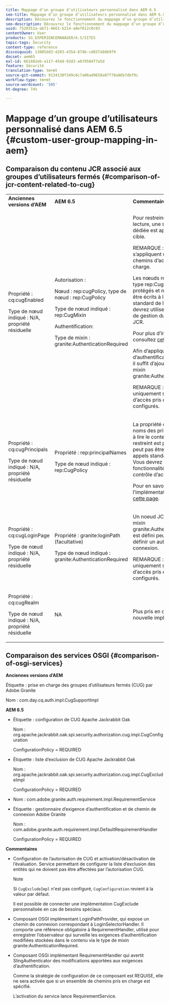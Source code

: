 ```yaml
---
title: Mappage d’un groupe d’utilisateurs personnalisé dans AEM 6.5
seo-title: Mappage d’un groupe d’utilisateurs personnalisé dans AEM 6.5
description: Découvrez le fonctionnement du mappage d’un groupe d’utilisateurs personnalisé dans AEM.
seo-description: Découvrez le fonctionnement du mappage d’un groupe d’utilisateurs personnalisé dans AEM.
uuid: 7520351a-ab71-4661-b214-a0ef012c0c93
contentOwner: User
products: SG_EXPERIENCEMANAGER/6.5/SITES
topic-tags: Security
content-type: reference
discoiquuid: 13085dd3-d283-4354-874b-cd837a9db9f9
docset: aem65
exl-id: 661602eb-a117-454d-93d3-a079584f7a5d
feature: Sécurité
translation-type: tm+mt
source-git-commit: 9134130f349c6c7a06ad9658a87f78a86b7dbf9c
workflow-type: tm+mt
source-wordcount: '505'
ht-degree: 74%

---
```


# Mappage d’un groupe d’utilisateurs personnalisé dans AEM 6.5 {#custom-user-group-mapping-in-aem}

## Comparaison du contenu JCR associé aux groupes d’utilisateurs fermés {#comparison-of-jcr-content-related-to-cug}

<table>
 <tbody>
  <tr>
   <td><strong>Anciennes versions d’AEM</strong></td>
   <td><strong>AEM 6.5</strong></td>
   <td><strong>Commentaires</strong></td>
  </tr>
  <tr>
   <td><p>Propriété : cq:cugEnabled</p> <p>Type de nœud indiqué : N/A, propriété résiduelle</p> </td>
   <td><p>Autorisation :</p> <p>Nœud : rep:cugPolicy, type de nœud : rep:CugPolicy</p> <p>Type de nœud indiqué : rep:CugMixin</p> <p> </p> <p> </p> <p> </p> Authentification:</p> <p>Type de mixin : granite:AuthenticationRequired</p> </td>
   <td><p>Pour restreindre l’accès en lecture, une stratégie de CUG dédiée est appliquée au nœud cible.</p> <p>REMARQUE : les stratégies s’appliquent uniquement aux chemins d’accès pris en charge.</p> <p>Les nœuds rep:cugPolicy de type rep:CugPolicy sont protégés et ne peuvent pas être écrits à l’aide des appels standard de l’API JCR. Vous devrez utiliser la fonctionnalité de gestion du contrôle d’accès JCR.</p> <p>Pour plus d’informations, consultez <a href="https://jackrabbit.apache.org/oak/docs/security/authorization/cug.html">cette page</a>.</p> <p>Afin d’appliquer les exigences d’authentification sur un noeud, il suffit d’ajouter le type de mixin granite:AuthenticationRequired.</p> <p>REMARQUE : valable uniquement sous les chemins d’accès pris en charge qui sont configurés.</p> </td>
  </tr>
  <tr>
   <td><p>Propriété : cq:cugPrincipals</p> <p>Type de nœud indiqué : N/A, propriété résiduelle</p> </td>
   <td><p>Propriété : rep:principalNames</p> <p>Type de nœud indiqué : rep:CugPolicy</p> </td>
   <td><p>La propriété contenant les noms des principaux autorisés à lire le contenu sous le CUG restreint est protégée et ne peut pas être écrite à l’aide des appels standard de l’API JCR. Vous devrez utiliser la fonctionnalité de gestion du contrôle d’accès JCR.</p> <p>Pour en savoir plus sur l’implémentation, consultez <a href="https://svn.apache.org/repos/asf/jackrabbit/trunk/jackrabbitapi/src/main/java/org/apache/jackrabbit/api/security/authorization/PrincipalSetPolicy.java">cette page</a>.</p> </td>
  </tr>
  <tr>
   <td><p>Propriété : cq:cugLoginPage</p> <p>Type de nœud indiqué : N/A, propriété résiduelle</p> </td>
   <td><p>Propriété : granite:loginPath (facultative)</p> <p>Type de nœud indiqué : granite:AuthenticationRequired</p> </td>
   <td><p>Un noeud JCR dont le type de mixin granite:AuthenticationRequired est défini peut éventuellement définir un autre chemin de connexion.</p> <p>REMARQUE : valable uniquement sous les chemins d’accès pris en charge qui sont configurés.</p> </td>
  </tr>
  <tr>
   <td><p>Propriété : cq:cugRealm</p> <p>Type de nœud indiqué : N/A, propriété résiduelle</p> </td>
   <td>NA</td>
   <td>Plus pris en charge depuis la nouvelle implémentation.</td>
  </tr>
 </tbody>
</table>

## Comparaison des services OSGI {#comparison-of-osgi-services}

**Anciennes versions d’AEM**

Étiquette : prise en charge des groupes d’utilisateurs fermés (CUG) par Adobe Granite

Nom : com.day.cq.auth.impl.CugSupportImpl

**AEM 6.5**

* Étiquette : configuration de CUG Apache Jackrabbit Oak

   Nom : org.apache.jackrabbit.oak.spi.security.authorization.cug.impl.CugConfiguration

   ConfigurationPolicy = REQUIRED

* Étiquette : liste d’exclusion de CUG Apache Jackrabbit Oak

   Nom : org.apache.jackrabbit.oak.spi.security.authorization.cug.impl.CugExcludeImpl

   ConfigurationPolicy = REQUIRED

* Nom : com.adobe.granite.auth.requirement.impl.RequirementService
* Étiquette : gestionnaire d’exigence d’authentification et de chemin de connexion Adobe Granite

   Nom : com.adobe.granite.auth.requirement.impl.DefaultRequirementHandler

   ConfigurationPolicy = REQUIRED

**Commentaires**

* Configuration de l’autorisation de CUG et activation/désactivation de l’évaluation.
Service permettant de configurer la liste d’exclusion des entités qui ne doivent pas être affectées par l’autorisation CUG.

   >[!NOTE]
   > 
   >Si `CugExcludeImpl` n&#39;est pas configuré, `CugConfiguration` revient à la valeur par défaut.

   Il est possible de connecter une implémentation CugExclude personnalisée en cas de besoins spéciaux.

* Composant OSGI implémentant LoginPathProvider, qui expose un chemin de connexion correspondant à LoginSelectorHandler. Il comporte une référence obligatoire à RequirementHandler, utilisé pour enregistrer l’observateur qui surveille les exigences d’authentification modifiées stockées dans le contenu via le type de mixin granite:AuthenticationRequired.
* Composant OSGi implémentant RequirementHandler qui avertit SlingAuthenticator des modifications apportées aux exigences d’authentification.

   Comme la stratégie de configuration de ce composant est REQUISE, elle ne sera activée que si un ensemble de chemins pris en charge est spécifié.

   L’activation du service lance RequirementService.

<!-- nested tables not supported - text above is the table>
<table>
 <tbody>
  <tr>
   <td><strong>Older AEM Versions</strong></td>
   <td><strong>AEM 6.5</strong></td>
   <td><strong>Comments</strong></td>
  </tr>
  <tr>
   <td><p>Label: Adobe Granite Closed User Group (CUG) Support</p> <p>Name: com.day.cq.auth.impl.CugSupportImpl</p> </td>
   <td><p>Label: Apache Jackrabbit Oak CUG Configuration</p> <p>Name: org.apache.jackrabbit.oak.spi.security.authorization.cug.impl.CugConfiguration</p> <p>ConfigurationPolicy = REQUIRED</p> </td>
    <td><p>Label: Apache Jackrabbit Oak CUG Exclude List</p> <p>Name: org.apache.jackrabbit.oak.spi.security.authorization.cug.impl.CugExcludeImpl</p> <p>ConfigurationPolicy = REQUIRED</p> <p> </p> <p> </p> <p> </p> <p> </p> </td>
      </tr>
      <tr>
       <td>Name: com.adobe.granite.auth.requirement.impl.RequirementService</td>
      </tr>
      <tr>
       <td><p>Label: Adobe Granite Authentication Requirement and Login Path Handler</p> <p>Name: com.adobe.granite.auth.requirement.impl.DefaultRequirementHandler</p> <p>ConfigurationPolicy = REQUIRED</p> </td>
      </tr>
     </tbody>
    </table> </td>
   <td>
     <tbody>
      <tr>
       <td>Configuration of the CUG authorization and enable/disable the evaluation.</td>
      </tr>
      <tr>
       <td><p>Service to configure exclusion list of principals which should not be affected by the CUG authorization.</p> <p>NOTE: If the CugExcludeImpl is not configured, the CugConfiguration will fall back to the default.</p> <p>It is possible to plug a custom CugExclude implementation in case of special needs.</p> </td>
      </tr>
      <tr>
       <td>OSGi component implementing LoginPathProvider that exposes a matching login path to the LoginSelectorHandler. It has a mandatory reference to a RequirementHandler which is used to register the observer that listens to changed auth requirements stored in the content by the means of the granite:AuthenticationRequired mixin type. </td>
      </tr>
      <tr>
       <td><p>OSGi component implementing RequirementHandler that notifies the SlingAuthenticator about changes to authrequirements.</p> <p>As configuration policy for this component is REQUIRE it will only be activated if a set of supported paths is specified.</p> <p>Enabling the service will launch the RequirementService.</p> </td>
      </tr>
     </tbody>
     </td>
  </tr>
  <tr>
   <td> </td>
   <td> </td>
   <td> </td>
  </tr>
  <tr>
   <td> </td>
   <td> </td>
   <td> </td>
  </tr>
  <tr>
   <td> </td>
   <td> </td>
   <td> </td>
  </tr>
 </tbody>
</table>
-->
